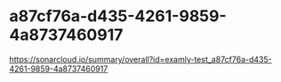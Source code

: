 # a87cf76a-d435-4261-9859-4a8737460917
https://sonarcloud.io/summary/overall?id=examly-test_a87cf76a-d435-4261-9859-4a8737460917
